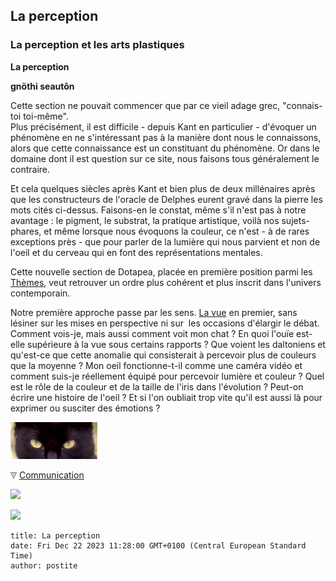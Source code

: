## La perception
### La perception et les arts plastiques
 **La perception**

**gnöthi seautôn**

Cette section ne pouvait commencer que par ce vieil adage grec, "connais-toi toi-même".  
Plus précisément, il est difficile - depuis Kant en particulier - d'évoquer un phénomène en ne s'intéressant pas à la manière dont nous le connaissons, alors que cette connaissance est un constituant du phénomène. Or dans le domaine dont il est question sur ce site, nous faisons tous généralement le contraire.

Et cela quelques siècles après Kant et bien plus de deux millénaires après que les constructeurs de l'oracle de Delphes eurent gravé dans la pierre les mots cités ci-dessus. Faisons-en le constat, même s'il n'est pas à notre avantage : le pigment, le substrat, la pratique artistique, voilà nos sujets-phares, et même lorsque nous évoquons la couleur, ce n'est - à de rares exceptions près - que pour parler de la lumière qui nous parvient et non de l'oeil et du cerveau qui en font des représentations mentales.

Cette nouvelle section de Dotapea, placée en première position parmi les [Thèmes](themes.html), veut retrouver un ordre plus cohérent et plus inscrit dans l'univers contemporain.

Notre première approche passe par les sens. [La vue](vue.html) en premier, sans lésiner sur les mises en perspective ni sur  les occasions d'élargir le débat. Comment vois-je, mais aussi comment voit mon chat ? En quoi l'ouïe est-elle supérieure à la vue sous certains rapports ? Que voient les daltoniens et qu'est-ce que cette anomalie qui consisterait à percevoir plus de couleurs que la moyenne ? Mon oeil fonctionne-t-il comme une caméra vidéo et comment suis-je réellement équipé pour percevoir lumière et couleur ? Quel est le rôle de la couleur et de la taille de l'iris dans l'évolution ? Peut-on écrire une histoire de l'oeil ? Et si l'on oubliait trop vite qu'il est aussi là pour exprimer ou susciter des émotions ?

[![](images/vueyeuxchat010.jpg)](vue.html)



![](images/flechebas.gif) [Communication](http://www.artrealite.com/annonceurs.htm) 

[![](https://cbonvin.fr/sites/regie.artrealite.com/visuels/campagne1.png)](index-2.html#20131014)

![](https://cbonvin.fr/sites/regie.artrealite.com/visuels/campagne2.png)
```
title: La perception
date: Fri Dec 22 2023 11:28:00 GMT+0100 (Central European Standard Time)
author: postite
```
